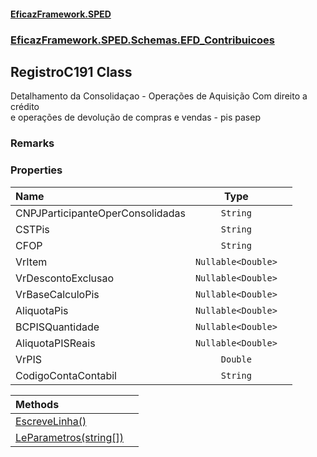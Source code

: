 #### [EficazFramework.SPED](EficazFrameworkSPED.md 'EficazFramework SPED')
### [EficazFramework.SPED.Schemas.EFD_Contribuicoes](EficazFramework.SPED.Schemas.EFD_Contribuicoes.md 'EficazFramework.SPED.Schemas.EFD_Contribuicoes')

## RegistroC191 Class

Detalhamento da Consolidaçao - Operações de Aquisição Com direito a crédito  
e operações de devolução de compras e vendas - pis pasep

### Remarks
### Properties

| Name | Type | |
| :--- | :---: | :--- |
| CNPJParticipanteOperConsolidadas | `String` |  |
| CSTPis | `String` |  |
| CFOP | `String` |  |
| VrItem | `Nullable<Double>` |  |
| VrDescontoExclusao | `Nullable<Double>` |  |
| VrBaseCalculoPis | `Nullable<Double>` |  |
| AliquotaPis | `Nullable<Double>` |  |
| BCPISQuantidade | `Nullable<Double>` |  |
| AliquotaPISReais | `Nullable<Double>` |  |
| VrPIS | `Double` |  |
| CodigoContaContabil | `String` |  |

| Methods | |
| :--- | :--- |
| [EscreveLinha()](EficazFramework.SPED.Schemas.EFD_Contribuicoes/RegistroC191/EscreveLinha().md 'EficazFramework.SPED.Schemas.EFD_Contribuicoes.RegistroC191.EscreveLinha()') | |
| [LeParametros(string[])](EficazFramework.SPED.Schemas.EFD_Contribuicoes/RegistroC191/LeParametros(string[]).md 'EficazFramework.SPED.Schemas.EFD_Contribuicoes.RegistroC191.LeParametros(string[])') | |

